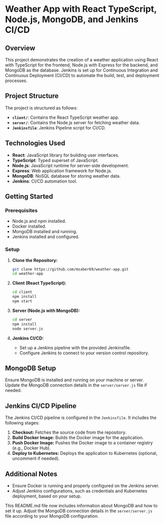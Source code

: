 # Weather App with React TypeScript, Node.js, MongoDB, and Jenkins CI/CD

## Overview

This project demonstrates the creation of a weather application using React with TypeScript for the frontend, Node.js with Express for the backend, and MongoDB as the database. Jenkins is set up for Continuous Integration and Continuous Deployment (CI/CD) to automate the build, test, and deployment processes.

## Project Structure

The project is structured as follows:

- **`client/`**: Contains the React TypeScript weather app.
- **`server/`**: Contains the Node.js server for fetching weather data.
- **`Jenkinsfile`**: Jenkins Pipeline script for CI/CD.

## Technologies Used

- **React**: JavaScript library for building user interfaces.
- **TypeScript**: Typed superset of JavaScript.
- **Node.js**: JavaScript runtime for server-side development.
- **Express**: Web application framework for Node.js.
- **MongoDB**: NoSQL database for storing weather data.
- **Jenkins**: CI/CD automation tool.

## Getting Started

### Prerequisites

- Node.js and npm installed.
- Docker installed.
- MongoDB installed and running.
- Jenkins installed and configured.

### Setup

1. **Clone the Repository:**
   ```bash
   git clone https://github.com/msaber69/weather-app.git
   cd weather-app
   ```

2. **Client (React TypeScript):**
   ```bash
   cd client
   npm install
   npm start
   ```

3. **Server (Node.js with MongoDB):**
   ```bash
   cd server
   npm install
   node server.js
   ```

4. **Jenkins CI/CD:**
   - Set up a Jenkins pipeline with the provided Jenkinsfile.
   - Configure Jenkins to connect to your version control repository.

## MongoDB Setup

Ensure MongoDB is installed and running on your machine or server. Update the MongoDB connection details in the `server/server.js` file if needed.

## Jenkins CI/CD Pipeline

The Jenkins CI/CD pipeline is configured in the `Jenkinsfile`. It includes the following stages:

1. **Checkout:** Fetches the source code from the repository.
2. **Build Docker Image:** Builds the Docker image for the application.
3. **Push Docker Image:** Pushes the Docker image to a container registry (e.g., Docker Hub).
4. **Deploy to Kubernetes:** Deploys the application to Kubernetes (optional, uncomment if needed).

## Additional Notes

- Ensure Docker is running and properly configured on the Jenkins server.
- Adjust Jenkins configurations, such as credentials and Kubernetes deployment, based on your setup.


This README.md file now includes information about MongoDB and how to set it up. Adjust the MongoDB connection details in the `server/server.js` file according to your MongoDB configuration.